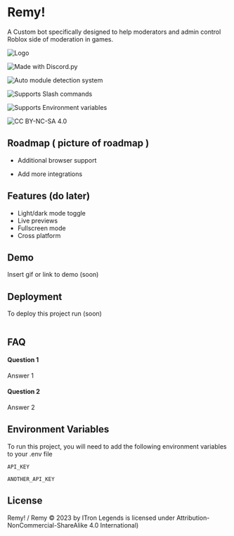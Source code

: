 # Remy! 
A Custom bot specifically designed to help moderators and admin control Roblox side of moderation in games. 



![Logo](https://cdn.discordapp.com/attachments/1121718424398221373/1158021113264230430/Picsart_23-10-01_17-41-28-154.png)


![Made with Discord.py](https://img.shields.io/badge/Made%20with%20Discord.py-0388cb?style=flat&logo=discord&logoColor=white)

![Auto module detection system ](https://img.shields.io/badge/Auto%20module%20detection%20system-4c04ba?style=flat&logo=Discogs&logoColor=Black)

![Supports Slash commands](https://img.shields.io/badge/Supports%20Slash%20commands-00b3b3?style=flat&logo=slashdot&logoColor=white)

![Supports Environment variables](https://img.shields.io/badge/Supports%20Environment%20variables-.ENV-black?labelColor=4d4dff&style=flat&logo=dotenv&logoColor=white)

![CC BY-NC-SA 4.0](https://img.shields.io/badge/CC%20BY--NC--SA%204.0-0059b3?style=flat&logo=creativecommons&logoColor=white)


## Roadmap ( picture of roadmap )

- Additional browser support

- Add more integrations


## Features (do later)

- Light/dark mode toggle
- Live previews
- Fullscreen mode
- Cross platform


## Demo

Insert gif or link to demo (soon)


## Deployment

To deploy this project run (soon)

```soon
```


## FAQ

#### Question 1

Answer 1

#### Question 2

Answer 2


## Environment Variables

To run this project, you will need to add the following environment variables to your .env file

`API_KEY`

`ANOTHER_API_KEY`


## License

Remy! / Remy © 2023 by ITron Legends is licensed under Attribution-NonCommercial-ShareAlike 4.0 International)

